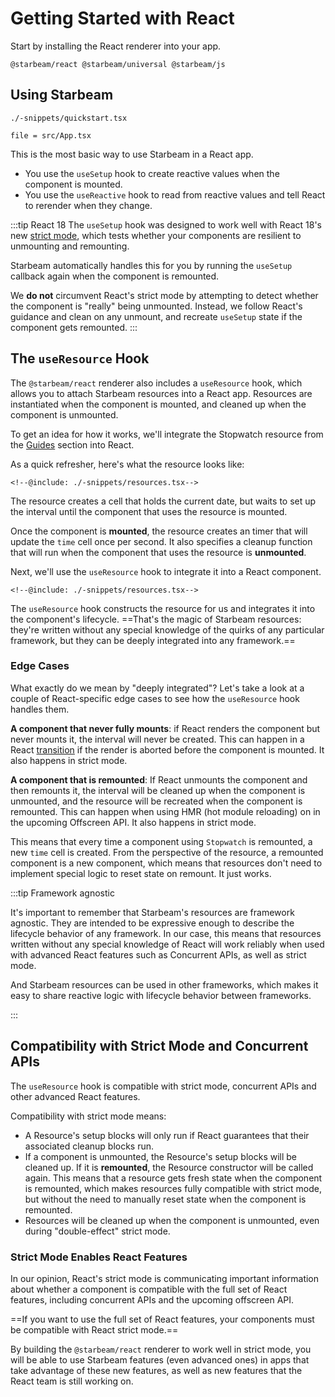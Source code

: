 # Getting Started with React

Start by installing the React renderer into your app.

```npm
@starbeam/react @starbeam/universal @starbeam/js
```

## Using Starbeam

```snippet {#app}
./-snippets/quickstart.tsx
```

```stackblitz[starbeam-react-example-counter]
file = src/App.tsx
```

This is the most basic way to use Starbeam in a React app.

- You use the `useSetup` hook to create reactive values when the
  component is mounted.
- You use the `useReactive` hook to read from reactive values and
  tell React to rerender when they change.

:::tip React 18 The `useSetup` hook was designed to work well
with React 18's new
[strict mode](https://reactjs.org/blog/2022/03/29/react-v18.html),
which tests whether your components are resilient to unmounting
and remounting.

Starbeam automatically handles this for you by running the
`useSetup` callback again when the component is remounted.

We **do not** circumvent React's strict mode by attempting to
detect whether the component is "really" being unmounted.
Instead, we follow React's guidance and clean on any unmount, and
recreate `useSetup` state if the component gets remounted. :::

## The `useResource` Hook

The `@starbeam/react` renderer also includes a `useResource`
hook, which allows you to attach Starbeam resources into a React
app. Resources are instantiated when the component is mounted,
and cleaned up when the component is unmounted.

To get an idea for how it works, we'll integrate the Stopwatch
resource from the [Guides](/guides/fundamentals/resources)
section into React.

As a quick refresher, here's what the resource looks like:

```snippet {#stopwatch}
<!--@include: ./-snippets/resources.tsx-->
```

The resource creates a cell that holds the current date, but
waits to set up the interval until the component that uses the
resource is mounted.

Once the component is **mounted**, the resource creates an timer
that will update the `time` cell once per second. It also
specifies a cleanup function that will run when the component
that uses the resource is **unmounted**.

Next, we'll use the `useResource` hook to integrate it into a
React component.

```snippet {#component}
<!--@include: ./-snippets/resources.tsx-->
```

The `useResource` hook constructs the resource for us and
integrates it into the component's lifecycle. ==That's the magic
of Starbeam resources: they're written without any special
knowledge of the quirks of any particular framework, but they can
be deeply integrated into any framework.==

### Edge Cases

What exactly do we mean by "deeply integrated"? Let's take a look
at a couple of React-specific edge cases to see how the
`useResource` hook handles them.

**A component that never fully mounts**: if React renders the
component but never mounts it, the interval will never be
created. This can happen in a React
[transition](https://reactjs.org/docs/hooks-reference.html#usetransition)
if the render is aborted before the component is mounted. It also
happens in strict mode.

**A component that is remounted**: If React unmounts the
component and then remounts it, the interval will be cleaned up
when the component is unmounted, and the resource will be
recreated when the component is remounted. This can happen when
using HMR (hot module reloading) on in the upcoming Offscreen
API. It also happens in strict mode.

This means that every time a component using `Stopwatch` is
remounted, a new `time` cell is created. From the perspective of
the resource, a remounted component is a new component, which
means that resources don't need to implement special logic to
reset state on remount. It just works.

:::tip Framework agnostic

It's important to remember that Starbeam's resources are
framework agnostic. They are intended to be expressive enough to
describe the lifecycle behavior of any framework. In our case,
this means that resources written without any special knowledge
of React will work reliably when used with advanced React
features such as Concurrent APIs, as well as strict mode.

And Starbeam resources can be used in other frameworks, which
makes it easy to share reactive logic with lifecycle behavior
between frameworks.

:::

## Compatibility with Strict Mode and Concurrent APIs

The `useResource` hook is compatible with strict mode, concurrent
APIs and other advanced React features.

Compatibility with strict mode means:

- A Resource's setup blocks will only run if React guarantees
  that their associated cleanup blocks run.
- If a component is unmounted, the Resource's setup blocks will
  be cleaned up. If it is **remounted**, the Resource constructor
  will be called again. This means that a resource gets fresh
  state when the component is remounted, which makes resources
  fully compatible with strict mode, but without the need to
  manually reset state when the component is remounted.
- Resources will be cleaned up when the component is unmounted,
  even during "double-effect" strict mode.

### Strict Mode Enables React Features

In our opinion, React's strict mode is communicating important
information about whether a component is compatible with the full
set of React features, including concurrent APIs and the upcoming
offscreen API.

==If you want to use the full set of React features, your
components must be compatible with React strict mode.==

By building the `@starbeam/react` renderer to work well in strict
mode, you will be able to use Starbeam features (even advanced
ones) in apps that take advantage of these new features, as well
as new features that the React team is still working on.

